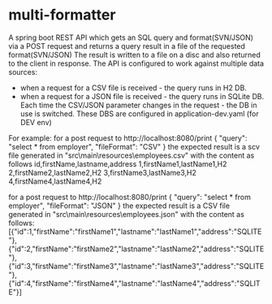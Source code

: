 # multi-formatter
A spring boot REST API which gets an SQL query and format(SVN/JSON) via a POST request
and returns a query result in a file of the requested format(SVN/JSON)
The result is written to a file on a disc and also returned to the client in response.
The API is configured to work against multiple data sources:
- when a request for a CSV file is received - the query runs in H2 DB.
- when a request for a JSON file is received - the query runs in SQLite DB.
Each time the CSV/JSON parameter changes in the request - the DB in use is switched.
These DBS are configured in application-dev.yaml (for DEV env)

For example:
for a post request to
http://localhost:8080/print
{
    "query": "select * from employer",
    "fileFormat": "CSV"
}
the expected result is a scv file generated in "src\main\resources\employees.csv"
with the content as follows
id,firstName,lastname,address
1,firstName1,lastName1,H2
2,firstName2,lastName2,H2
3,firstName3,lastName3,H2
4,firstName4,lastName4,H2

for a post request to
http://localhost:8080/print
{
    "query": "select * from employer",
    "fileFormat": "JSON"
}
the expected result is a CSV file generated in "src\main\resources\employees.json"
with the content as follows:
[{"id":1,"firstName":"firstName1","lastname":"lastName1","address":"SQLITE"},
{"id":2,"firstName":"firstName2","lastname":"lastName2","address":"SQLITE"},
{"id":3,"firstName":"firstName3","lastname":"lastName3","address":"SQLITE"},
{"id":4,"firstName":"firstName4","lastname":"lastName4","address":"SQLITE"}]
